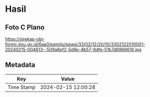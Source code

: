 # Hasil

## Foto C Plano

https://sirekap-obj-formc.kpu.go.id/6aa0/pemilu/ppwp/33/02/12/20/10/3302122010001-20240215-004613--509a8ef2-5d8e-4b57-8dfe-51b7d6968616.jpg


## Metadata

| Key        | Value               |
| ---------- | ------------------- |
| Time Stamp | 2024-02-15 12:00:28 |



